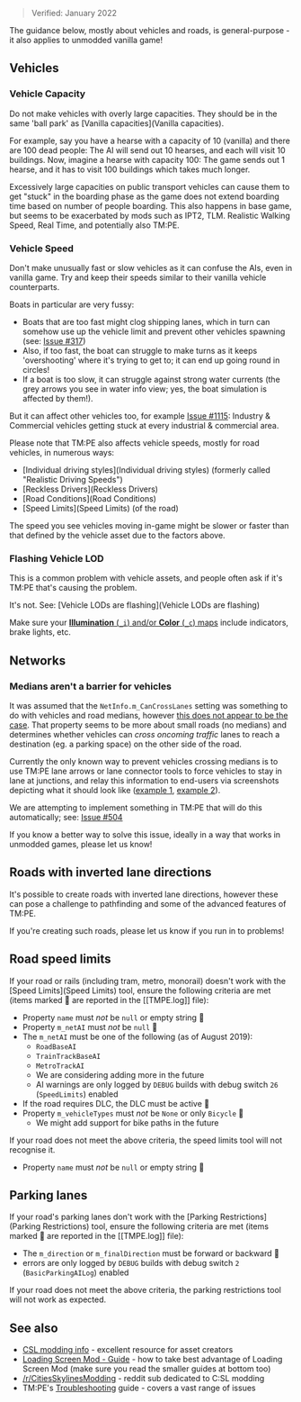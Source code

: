 > Verified: January 2022

The guidance below, mostly about vehicles and roads, is general-purpose - it also applies to unmodded vanilla game!

## Vehicles

### Vehicle Capacity

Do not make vehicles with overly large capacities. They should be in the same 'ball park' as [Vanilla capacities](Vanilla capacities).

For example, say you have a hearse with a capacity of 10 (vanilla) and there are 100 dead people: The AI will send out 10 hearses, and each will visit 10 buildings. Now, imagine a hearse with capacity 100: The game sends out 1 hearse, and it has to visit 100 buildings which takes much longer.

Excessively large capacities on public transport vehicles can cause them to get "stuck" in the boarding phase as the game does not extend boarding time based on number of people boarding. This also happens in base game, but seems to be exacerbated by mods such as IPT2, TLM. Realistic Walking Speed, Real Time, and potentially also TM:PE.

### Vehicle Speed

Don't make unusually fast or slow vehicles as it can confuse the AIs, even in vanilla game. Try and keep their speeds similar to their vanilla vehicle counterparts.

Boats in particular are very fussy:

* Boats that are too fast might clog shipping lanes, which in turn can somehow use up the vehicle limit and prevent other vehicles spawning (see: [Issue #317](https://github.com/krzychu124/Cities-Skylines-Traffic-Manager-President-Edition/issues/317))
* Also, if too fast, the boat can struggle to make turns as it keeps 'overshooting' where it's trying to get to; it can end up going round in circles!
* If a boat is too slow, it can struggle against strong water currents (the grey arrows you see in water info view; yes, the boat simulation is affected by them!).

But it can affect other vehicles too, for example [Issue #1115](https://github.com/CitiesSkylinesMods/TMPE/issues/1115): Industry & Commercial vehicles getting stuck at every industrial & commercial area.

Please note that TM:PE also affects vehicle speeds, mostly for road vehicles, in numerous ways:

* [Individual driving styles](Individual driving styles) (formerly called "Realistic Driving Speeds")
* [Reckless Drivers](Reckless Drivers)
* [Road Conditions](Road Conditions)
* [Speed Limits](Speed Limits) (of the road)

The speed you see vehicles moving in-game might be slower or faster than that defined by the vehicle asset due to the factors above.

### Flashing Vehicle LOD

This is a common problem with vehicle assets, and people often ask if it's TM:PE that's causing the problem.

It's not. See: [Vehicle LODs are flashing](Vehicle LODs are flashing)

Make sure your [**Illumination** (```_i```) and/or **Color** (```_c```) maps](https://cslmodding.info/asset/vehicle/) include indicators, brake lights, etc.

## Networks

### Medians aren't a barrier for vehicles

It was assumed that the ```NetInfo.m_CanCrossLanes``` setting was something to do with vehicles and road medians, however [this does not appear to be the case](https://github.com/krzychu124/Cities-Skylines-Traffic-Manager-President-Edition/issues/192). That property seems to be more about small roads (no medians) and determines whether vehicles can _cross oncoming traffic_ lanes to reach a destination (eg. a parking space) on the other side of the road.

Currently the only known way to prevent vehicles crossing medians is to use TM:PE lane arrows or lane connector tools to force vehicles to stay in lane at junctions, and relay this information to end-users via screenshots depicting what it should look like ([example 1](https://steamcommunity.com/sharedfiles/filedetails/?id=1327917624), [example 2](https://steamcommunity.com/sharedfiles/filedetails/?id=1718180429)).

We are attempting to implement something in TM:PE that will do this automatically; see: [Issue #504](https://github.com/krzychu124/Cities-Skylines-Traffic-Manager-President-Edition/issues/504)

If you know a better way to solve this issue, ideally in a way that works in unmodded games, please let us know!

## Roads with inverted lane directions

It's possible to create roads with inverted lane directions, however these can pose a challenge to pathfinding and some of the advanced features of TM:PE.

If you're creating such roads, please let us know if you run in to problems!

## Road speed limits

If your road or rails (including tram, metro, monorail) doesn't work with the [Speed Limits](Speed Limits) tool, ensure the following criteria are met (items marked 📜 are reported in the [[TMPE.log]] file):

* Property `name` must _not_ be `null` or empty string 📜 
* Property `m_netAI` must _not_ be `null` 📜 
* The `m_netAI` must be one of the following (as of August 2019):
    * `RoadBaseAI`
    * `TrainTrackBaseAI`
    * `MetroTrackAI`
    * We are considering adding more in the future
    * AI warnings are only logged by `DEBUG` builds with debug switch `26` (`SpeedLimits`) enabled
* If the road requires DLC, the DLC must be active 📜 
* Property `m_vehicleTypes` must _not_ be `None` or only `Bicycle` 📜 
    * We might add support for bike paths in the future

If your road does not meet the above criteria, the speed limits tool will not recognise it.
* Property `name` must _not_ be `null` or empty string 📜 

## Parking lanes
If your road's parking lanes don't work with the [Parking Restrictions](Parking Restrictions) tool, ensure the following criteria are met (items marked 📜 are reported in the [[TMPE.log]] file):

* The `m_direction` or `m_finalDirection` must be forward or backward 📜 
* errors are only logged by `DEBUG` builds with debug switch `2` (`BasicParkingAILog`) enabled

If your road does not meet the above criteria, the parking restrictions tool will not work as expected.

## See also

* [CSL modding info](https://cslmodding.info/) - excellent resource for asset creators
* [Loading Screen Mod - Guide](https://steamcommunity.com/workshop/filedetails/discussion/667342976/1636416951459546732/) - how to take best advantage of Loading Screen Mod (make sure you read the smaller guides at bottom too)
* [/r/CitiesSkylinesModding](https://www.reddit.com/r/CitiesSkylinesModding/) - reddit sub dedicated to C:SL modding
* TM:PE's [Troubleshooting](Troubleshooting) guide - covers a vast range of issues